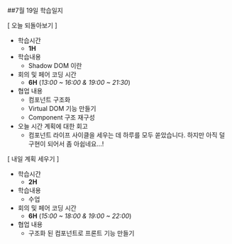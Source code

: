 ##7월 19일 학습일지

[ 오늘 되돌아보기 ]

- 학습시간
  - **1H**
- 학습내용
  - Shadow DOM 이란
- 회의 및 페어 코딩 시간
  - **6H** (_13:00 ~ 16:00 & 19:00 ~ 21:30_)
- 협업 내용
  - 컴포넌트 구조화
  - Virtual DOM 기능 만들기
  - Component 구조 재구성
- 오늘 시간 계획에 대한 회고
  - 컴포넌트 라이프 사이클을 세우는 데 하루를 모두 쏟았습니다. 하지만 아직 덜 구현이 되어서 좀 아쉽네요...!

[ 내일 계획 세우기 ]

- 학습시간
  - **2H**
- 학습내용
  - 수업
- 회의 및 페어 코딩 시간
  - **6H** (_15:00 ~ 18:00 & 19:00 ~ 22:00_)
- 협업 내용
  - 구조화 된 컴포넌트로 프론트 기능 만들기
